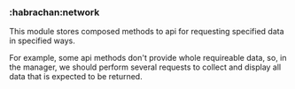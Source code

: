 ### :habrachan:network

This module stores composed methods to api for requesting specified data in specified ways.

For example, some api methods don't provide whole requireable data, so, in the manager, we should perform several
requests to collect and display all data that is expected to be returned.
